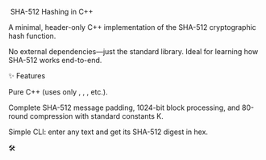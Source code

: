  SHA-512 Hashing in C++



A minimal, header-only C++ implementation of the SHA-512 cryptographic hash function.

No external dependencies—just the standard library. Ideal for learning how SHA-512 works end-to-end.



✨ Features



Pure C++ (uses only <vector>, <string>, <iostream>, etc.). 



Complete SHA-512 message padding, 1024-bit block processing, and 80-round compression with standard constants K. 



Simple CLI: enter any text and get its SHA-512 digest in hex. 



🛠

